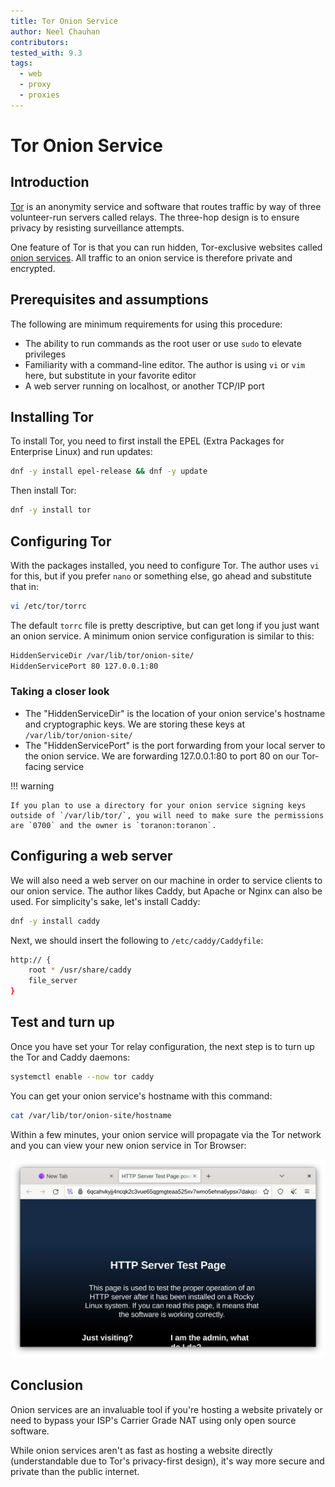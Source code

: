 ```yaml
---
title: Tor Onion Service
author: Neel Chauhan
contributors:
tested_with: 9.3
tags:
  - web
  - proxy
  - proxies
---
```


# Tor Onion Service

## Introduction

[Tor](https://www.torproject.org/) is an anonymity service and software that routes traffic by way of three volunteer-run servers called relays. The three-hop design is to ensure privacy by resisting surveillance attempts.

One feature of Tor is that you can run hidden, Tor-exclusive websites called
[onion services](https://community.torproject.org/onion-services/). All traffic
to an onion service is therefore private and encrypted.

## Prerequisites and assumptions

The following are minimum requirements for using this procedure:

* The ability to run commands as the root user or use `sudo` to elevate privileges
* Familiarity with a command-line editor. The author is using `vi` or `vim` here, but substitute in your favorite editor
* A web server running on localhost, or another TCP/IP port

## Installing Tor

To install Tor, you need to first install the EPEL (Extra Packages for Enterprise Linux) and run updates:

```bash
dnf -y install epel-release && dnf -y update
```

Then install Tor:

```bash
dnf -y install tor
```

## Configuring Tor

With the packages installed, you need to configure Tor. The author uses `vi` for this, but if you prefer `nano` or something else, go ahead and substitute that in:

```bash
vi /etc/tor/torrc
```

The default `torrc` file is pretty descriptive, but can get long if you just want an onion service. A minimum onion service configuration is similar to this:

```bash
HiddenServiceDir /var/lib/tor/onion-site/
HiddenServicePort 80 127.0.0.1:80
```

### Taking a closer look

* The "HiddenServiceDir" is the location of your onion service's hostname and cryptographic keys. We are storing these keys at `/var/lib/tor/onion-site/`
* The "HiddenServicePort" is the port forwarding from your local server to the onion service. We are forwarding 127.0.0.1:80 to port 80 on our Tor-facing service

!!! warning

    If you plan to use a directory for your onion service signing keys outside of `/var/lib/tor/`, you will need to make sure the permissions are `0700` and the owner is `toranon:toranon`.

## Configuring a web server

We will also need a web server on our machine in order to service clients to our onion service. The author likes Caddy, but Apache or Nginx can also be used. For simplicity's sake, let's install Caddy:

```bash
dnf -y install caddy
```

Next, we should insert the following to `/etc/caddy/Caddyfile`:

```bash
http:// {
    root * /usr/share/caddy
    file_server
}
```

## Test and turn up

Once you have set your Tor relay configuration, the next step is to turn up the Tor and Caddy daemons:

```bash
systemctl enable --now tor caddy
```

You can get your onion service's hostname with this command:

```bash
cat /var/lib/tor/onion-site/hostname
```

Within a few minutes, your onion service will propagate via the Tor network and you can view your new onion service in Tor Browser:

![Tor Browser showing our Onion Service](../images/onion_service.png)

## Conclusion

Onion services are an invaluable tool if you're hosting a website privately or need to bypass your ISP's Carrier Grade NAT using only open source software.

While onion services aren't as fast as hosting a website directly (understandable due to Tor's privacy-first design), it's way more secure and private than the public internet.
